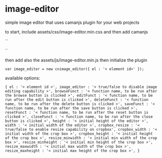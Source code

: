 # image-editor
simple image editor that uses camanjs plugin for your web projects

to start, include assets/css/image-editor.min.css and then add camanjs

``
<script src="https://cdnjs.cloudflare.com/ajax/libs/camanjs/4.1.2/caman.full.min.js"></script>
``

then add also the assets/js/image-editor.min.js then initialize the plugin

``
var image_editor = new cnimage_editor({ el : '< element id>' });
``

available options:

``
{
	el : '< element id >',
	image_editor : '< true/false to disable image editing capability >',
	browseFunct : '< function name, to be run after the browse button is clicked >',
	editFunct : '< function name, to be run after the edit button is clicked >',
	deleteFunct : '< function name, to be run after the delete button is clicked >',
	saveFunct : '< function name, to be run after the save button is clicked >',
	resetFunct : '< function name, to be run after the reset button is clicked >',
	closeFunct : '< function name, to be run after the close button is clicked >',
	height : '< initial height of the editor >',
	width : '< initial width of the editor >',
	cropbox_resize : '< true/false to enable resize capability on cropbox',
	cropbox_width : '< initial width of the crop box >',
	cropbox_height : '< initial height of the crop box >',
	resize_minwidth : '< initial min width of the crop box >',
	resize_minheight : '< initial min height of the crop box >',
	resize_maxwidth : '< initial max width of the crop box >',
	resize_maxheight : '< initial max height of the crop box >',
}
``
